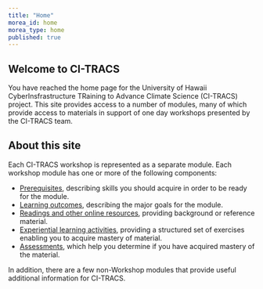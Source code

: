 ```yaml
---
title: "Home"
morea_id: home
morea_type: home
published: true
---
```


## Welcome to CI-TRACS

You have reached the home page for the University of Hawaii CyberInsfrastructure TRaining to Advance Climate Science (CI-TRACS) project. This site provides access to a number of modules, many of which provide access to materials in support of one day workshops presented by the CI-TRACS team.  

## About this site

Each CI-TRACS workshop is represented as a separate module. Each workshop module has one or more of the following components:

  * [Prerequisites](/prerequisites), describing skills you should acquire in order to be ready for the module.
  * [Learning outcomes](/outcomes), describing the major goals for the module.
  * [Readings and other online resources](/readings), providing background or reference material.
  * [Experiential learning activities](/experiences), providing a structured set of exercises enabling you to acquire mastery of material.
  * [Assessments](/assessments), which help you determine if you have acquired mastery of the material.

In addition, there are a few non-Workshop modules that provide useful additional information for CI-TRACS.
